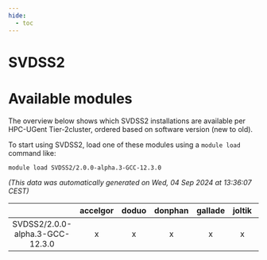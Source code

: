 ```yaml
---
hide:
  - toc
---
```


SVDSS2
======

# Available modules


The overview below shows which SVDSS2 installations are available per HPC-UGent Tier-2cluster, ordered based on software version (new to old).

To start using SVDSS2, load one of these modules using a `module load` command like:

```shell
module load SVDSS2/2.0.0-alpha.3-GCC-12.3.0
```

*(This data was automatically generated on Wed, 04 Sep 2024 at 13:36:07 CEST)*  

| |accelgor|doduo|donphan|gallade|joltik|shinx|skitty|
| :---: | :---: | :---: | :---: | :---: | :---: | :---: | :---: |
|SVDSS2/2.0.0-alpha.3-GCC-12.3.0|x|x|x|x|x|x|x|
